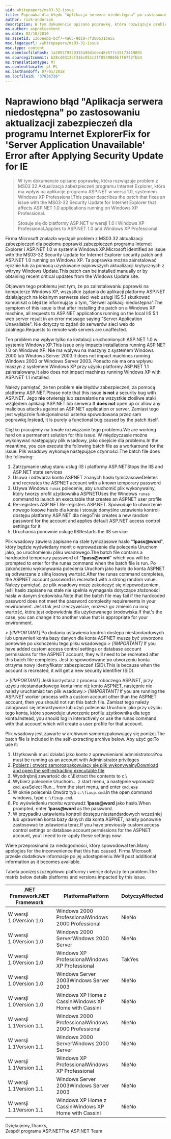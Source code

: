 ```yaml
---
uid: whitepapers/ms03-32-issue
title: Poprawka dla błędu "Aplikacja serwera niedostępna" po zastosowaniu aktualizacji zabezpieczeń dla programu Internet Explorer | Dokumentacja firmy Microsoft
author: rick-anderson
description: W tym dokumencie opisano poprawkę, która rozwiązuje problem z MS03 32 Aktualizacja zabezpieczeń programu Internet Explorer, który wpływa na aplikacje programu ASP.NET 1.0 systemem Wi...
ms.author: aspnetcontent
ms.date: 02/10/2010
ms.assetid: 1365eebb-bdf7-4a05-8d18-7f200531be55
msc.legacyurl: /whitepapers/ms03-32-issue
msc.type: content
ms.openlocfilehash: 1a289379229335a9841dec48e577c19173419891
ms.sourcegitcommit: b28cd0313af316c051c2ff8549865bff67f2fbb4
ms.translationtype: MT
ms.contentlocale: pl-PL
ms.lasthandoff: 07/05/2018
ms.locfileid: "37836726"
---
```

<a name="fix-for-server-application-unavailable-error-after-applying-security-update-for-ie"></a><span data-ttu-id="5a377-103">Naprawiono błąd "Aplikacja serwera niedostępna" po zastosowaniu aktualizacji zabezpieczeń dla programu Internet Explorer</span><span class="sxs-lookup"><span data-stu-id="5a377-103">Fix for 'Server Application Unavailable' Error after Applying Security Update for IE</span></span>
====================
> <span data-ttu-id="5a377-104">W tym dokumencie opisano poprawkę, która rozwiązuje problem z MS03 32 Aktualizacja zabezpieczeń programu Internet Explorer, która ma wpływ na aplikacje programu ASP.NET w wersji 1.0, systemem Windows XP Professional.</span><span class="sxs-lookup"><span data-stu-id="5a377-104">This paper describes the patch that fixes an issue with the MS03-32 Security Update for Internet Explorer that affects ASP.NET 1.0 applications running on Windows XP Professional.</span></span>
> 
> <span data-ttu-id="5a377-105">Stosuje się do platformy ASP.NET w wersji 1.0 i Windows XP Professional.</span><span class="sxs-lookup"><span data-stu-id="5a377-105">Applies to ASP.NET 1.0 and Windows XP Professional.</span></span>


<span data-ttu-id="5a377-106">Firma Microsoft znalazła wystąpił problem z MS03 32 aktualizacji zabezpieczeń dla poziomu poprawki zabezpieczeń programu Internet Explorer i ASP.NET 1.0 w systemie Windows XP.</span><span class="sxs-lookup"><span data-stu-id="5a377-106">Microsoft identified an issue with the MS03-32 Security Update for Internet Explorer security patch and ASP.NET 1.0 running on Windows XP.</span></span> <span data-ttu-id="5a377-107">Ta poprawka można zainstalować ręcznie lub za pomocą uzyskiwanie najnowszych aktualizacji krytycznych z witryny Windows Update.</span><span class="sxs-lookup"><span data-stu-id="5a377-107">This patch can be installed manually or by obtaining recent critical updates from the Windows Update site.</span></span>

<span data-ttu-id="5a377-108">Objawem tego problemu jest tym, że po zainstalowaniu poprawki na komputerze Windows XP, wszystkie żądania do aplikacji platformy ASP.NET działających na lokalnym serwerze sieci web usługi IIS 5.1 skutkować komunikat o błędzie informujący o tym, "Serwer aplikacji niedostępna".</span><span class="sxs-lookup"><span data-stu-id="5a377-108">The symptom of this issue is that after installing the patch on a Windows XP machine, all requests to ASP.NET applications running on the local IIS 5.1 web server result in an error message saying "Server Application Unavailable".</span></span> <span data-ttu-id="5a377-109">Nie dotyczy to żądań do serwerów sieci web do zdalnego.</span><span class="sxs-lookup"><span data-stu-id="5a377-109">Requests to remote web servers are unaffected.</span></span>

<span data-ttu-id="5a377-110">Ten problem ma wpływ tylko na instalacji uruchomionych ASP.NET 1.0 w systemie Windows XP.</span><span class="sxs-lookup"><span data-stu-id="5a377-110">This issue only impacts installations running ASP.NET 1.0 on Windows XP.</span></span> <span data-ttu-id="5a377-111">Nie ma wpływu na maszyny z systemem Windows 2000 lub Windows Server 2003.</span><span class="sxs-lookup"><span data-stu-id="5a377-111">It does not impact machines running Windows 2000 or Windows Server 2003.</span></span> <span data-ttu-id="5a377-112">Ponadto nie ma ona wpływu maszyn z systemem Windows XP przy użyciu platformy ASP.NET 1.1 zainstalowany.</span><span class="sxs-lookup"><span data-stu-id="5a377-112">It also does not impact machines running Windows XP with ASP.NET 1.1 installed.</span></span>

<span data-ttu-id="5a377-113">Należy pamiętać, że ten problem **nie** błędów zabezpieczeń, za pomocą platformy ASP.NET.</span><span class="sxs-lookup"><span data-stu-id="5a377-113">Please note that this issue **is not** a security bug with ASP.NET.</span></span> <span data-ttu-id="5a377-114">Jego **nie** otwierają lub zezwalanie na wszystkie złośliwe ataki względem aplikacji ASP.NET lub serwera.</span><span class="sxs-lookup"><span data-stu-id="5a377-114">It **does not** open up or allow any malicious attacks against an ASP.NET application or server.</span></span> <span data-ttu-id="5a377-115">Zamiast tego jest wyłącznie funkcjonalności usterka spowodowana przez sam poprawkę.</span><span class="sxs-lookup"><span data-stu-id="5a377-115">Instead, it is purely a functional bug caused by the patch itself.</span></span>

<span data-ttu-id="5a377-116">Ciężko pracujemy na trwałe rozwiązanie tego problemu.</span><span class="sxs-lookup"><span data-stu-id="5a377-116">We are working hard on a permanent solution for this issue.</span></span> <span data-ttu-id="5a377-117">W międzyczasie można wykonywać następujący plik wsadowy, jako obejście dla problemu.</span><span class="sxs-lookup"><span data-stu-id="5a377-117">In the meantime, you can execute the following batch file as a workaround for the issue.</span></span> <span data-ttu-id="5a377-118">Plik wsadowy wykonuje następujące czynności:</span><span class="sxs-lookup"><span data-stu-id="5a377-118">The batch file does the following:</span></span>

1. <span data-ttu-id="5a377-119">Zatrzymanie usług stanu usług IIS i platformy ASP.NET</span><span class="sxs-lookup"><span data-stu-id="5a377-119">Stops the IIS and ASP.NET state services</span></span>
2. <span data-ttu-id="5a377-120">Usuwa i odtwarza konto ASPNET znanych hasło tymczasowe</span><span class="sxs-lookup"><span data-stu-id="5a377-120">Deletes and recreates the ASPNET account with a known temporary password</span></span>
3. <span data-ttu-id="5a377-121">Używa Windows `runas` polecenie, aby uruchomić plik wykonywalny, który tworzy profil użytkownika ASPNET</span><span class="sxs-lookup"><span data-stu-id="5a377-121">Uses the Windows `runas` command to launch an executable that creates an ASPNET user profile</span></span>
4. <span data-ttu-id="5a377-122">Re-registers ASP.NET.</span><span class="sxs-lookup"><span data-stu-id="5a377-122">Re-registers ASP.NET.</span></span> <span data-ttu-id="5a377-123">Spowoduje to utworzenie nowego losowe hasło dla konta i stosuje domyślne ustawienia kontroli dostępu platformy ASP.NET dla niego</span><span class="sxs-lookup"><span data-stu-id="5a377-123">This creates a new random password for the account and applies default ASP.NET access control settings for it</span></span>
5. <span data-ttu-id="5a377-124">Uruchamia ponownie usługę IIS</span><span class="sxs-lookup"><span data-stu-id="5a377-124">Restarts the IIS service</span></span>

<span data-ttu-id="5a377-125">Plik wsadowy zawiera zapisane na stałe tymczasowe hasło "<strong>1pass@word</strong>", który będzie wyświetlany monit o wprowadzenie dla polecenia Uruchom jako, po uruchomieniu pliku wsadowego.</span><span class="sxs-lookup"><span data-stu-id="5a377-125">The batch file contains a hardcoded temporary password of "<strong>1pass@word</strong>" which you will be prompted to enter for the runas command when the batch file is run.</span></span> <span data-ttu-id="5a377-126">Po zakończeniu wykonywania polecenia Uruchom jako hasło do konta ASPNET są odtwarzane z silną losową wartość.</span><span class="sxs-lookup"><span data-stu-id="5a377-126">After the runas command completes, the ASPNET account password is recreated with a strong random value.</span></span> <span data-ttu-id="5a377-127">Należy pamiętać, że plik wsadowy może zakończyć się niepowodzeniem, jeśli hasło zapisane na stałe nie spełnia wymagania dotyczące złożoności hasła w danym środowisku.</span><span class="sxs-lookup"><span data-stu-id="5a377-127">Note that the batch file may fail if the hardcoded password does not meet the password complexity requirements in your environment.</span></span> <span data-ttu-id="5a377-128">Jeśli tak jest rzeczywiście, możesz go zmienić na inną wartość, która jest odpowiednia dla użytkowanego środowiska.</span><span class="sxs-lookup"><span data-stu-id="5a377-128">If that's the case, you can change it to another value that is appropriate for your environment.</span></span>

<span data-ttu-id="5a377-129">*> [!IMPORTANT]* Po dodaniu ustawienia kontroli dostępu niestandardowych lub uprawnień konta bazy danych dla konta ASPNET muszą być utworzone ponownie po ukończeniu tego pliku wsadowego.</span><span class="sxs-lookup"><span data-stu-id="5a377-129">*> [!IMPORTANT]* If you have added custom access control settings or database account permissions for the ASPNET account, they will need to be recreated after this batch file completes.</span></span> <span data-ttu-id="5a377-130">Jest to spowodowane po utworzeniu konta otrzyma nowy identyfikator zabezpieczeń (SID).</span><span class="sxs-lookup"><span data-stu-id="5a377-130">This is because when the account is recreated, it will get a new security identifier (SID).</span></span>

<span data-ttu-id="5a377-131">*> [!IMPORTANT]* Jeśli korzystasz z procesu roboczego ASP.NET, przy użyciu niestandardowego konta inne niż konto ASPNET, następnie nie należy uruchamiać ten plik wsadowy.</span><span class="sxs-lookup"><span data-stu-id="5a377-131">*> [!IMPORTANT]* If you are running the ASP.NET worker process with a custom account other than the ASPNET account, then you should not run this batch file.</span></span> <span data-ttu-id="5a377-132">Zamiast tego należy zalogować się interaktywnie lub użyć polecenia Uruchom jako przy użyciu tego konta, które spowoduje utworzenie profilu użytkownika dla tego konta.</span><span class="sxs-lookup"><span data-stu-id="5a377-132">Instead, you should log in interactively or use the runas command with that account which will create a user profile for that account.</span></span>

<span data-ttu-id="5a377-133">Plik wsadowy jest zawarte w archiwum samorozpakowujący się poniżej.</span><span class="sxs-lookup"><span data-stu-id="5a377-133">The batch file is included in the self-extracting archive below.</span></span> <span data-ttu-id="5a377-134">Aby użyć go:</span><span class="sxs-lookup"><span data-stu-id="5a377-134">To use it:</span></span>

1. <span data-ttu-id="5a377-135">Użytkownik musi działać jako konto z uprawnieniami administratora</span><span class="sxs-lookup"><span data-stu-id="5a377-135">You must be running as an account with Administrator privileges</span></span>
2. [<span data-ttu-id="5a377-136">Pobierz i otwórz samorozpakowujący się plik wykonywalny</span><span class="sxs-lookup"><span data-stu-id="5a377-136">Download and open the self-extracting executable file</span></span>](ms03-32-issue/_static/fixup1.exe)
3. <span data-ttu-id="5a377-137">Wyodrębnij zawartość do c:\\</span><span class="sxs-lookup"><span data-stu-id="5a377-137">Extract the contents to c:\\</span></span>
4. <span data-ttu-id="5a377-138">Wybierz polecenie Uruchom... z start menu, a następnie wprowadź `cmd.exe`</span><span class="sxs-lookup"><span data-stu-id="5a377-138">Select Run... from the start menu, and enter `cmd.exe`</span></span>
5. <span data-ttu-id="5a377-139">W oknie polecenia Otwórz typ `c:\fixup.cmd`.</span><span class="sxs-lookup"><span data-stu-id="5a377-139">In the open command windows, type `c:\fixup.cmd`.</span></span>
6. <span data-ttu-id="5a377-140">Po wyświetleniu monitu wprowadź <strong>1pass@word</strong> jako hasło.</span><span class="sxs-lookup"><span data-stu-id="5a377-140">When prompted, enter <strong>1pass@word</strong> as the password.</span></span>
7. <span data-ttu-id="5a377-141">W przypadku ustawienia kontroli dostępu niestandardowych wcześniej lub uprawnień konta bazy danych dla konta ASPNET, należy ponownie zastosować te ustawienia teraz.</span><span class="sxs-lookup"><span data-stu-id="5a377-141">If you have previously custom access control settings or database account permissions for the ASPNET account, you'll need to re-apply these settings now.</span></span>

<span data-ttu-id="5a377-142">Wiele przeprosinami za niedogodności, który spowodował ten.</span><span class="sxs-lookup"><span data-stu-id="5a377-142">Many apologies for the inconvenience that this has caused.</span></span> <span data-ttu-id="5a377-143">Firma Microsoft prześle dodatkowe informacje po jej udostępnieniu.</span><span class="sxs-lookup"><span data-stu-id="5a377-143">We'll post additional information as it becomes available.</span></span>

<span data-ttu-id="5a377-144">Tabela poniżej szczegółowo platformy i wersje dotyczy ten problem.</span><span class="sxs-lookup"><span data-stu-id="5a377-144">The matrix below details platforms and versions impacted by this issue.</span></span>

| <span data-ttu-id="5a377-145">.NET Framework</span><span class="sxs-lookup"><span data-stu-id="5a377-145">.NET Framework</span></span> | <span data-ttu-id="5a377-146">Platforma</span><span class="sxs-lookup"><span data-stu-id="5a377-146">Platform</span></span> | <span data-ttu-id="5a377-147">Dotyczy</span><span class="sxs-lookup"><span data-stu-id="5a377-147">Affected</span></span> |
| --- | --- | --- |
| <span data-ttu-id="5a377-148">W wersji 1.0</span><span class="sxs-lookup"><span data-stu-id="5a377-148">Version 1.0</span></span> | <span data-ttu-id="5a377-149">Windows 2000 Professional</span><span class="sxs-lookup"><span data-stu-id="5a377-149">Windows 2000 Professional</span></span> | <span data-ttu-id="5a377-150">Nie</span><span class="sxs-lookup"><span data-stu-id="5a377-150">No</span></span> |
| <span data-ttu-id="5a377-151">W wersji 1.0</span><span class="sxs-lookup"><span data-stu-id="5a377-151">Version 1.0</span></span> | <span data-ttu-id="5a377-152">Windows 2000 Server</span><span class="sxs-lookup"><span data-stu-id="5a377-152">Windows 2000 Server</span></span> | <span data-ttu-id="5a377-153">Nie</span><span class="sxs-lookup"><span data-stu-id="5a377-153">No</span></span> |
| <span data-ttu-id="5a377-154">W wersji 1.0</span><span class="sxs-lookup"><span data-stu-id="5a377-154">Version 1.0</span></span> | <span data-ttu-id="5a377-155">Windows XP Professional</span><span class="sxs-lookup"><span data-stu-id="5a377-155">Windows XP Professional</span></span> | <span data-ttu-id="5a377-156">Tak</span><span class="sxs-lookup"><span data-stu-id="5a377-156">Yes</span></span> |
| <span data-ttu-id="5a377-157">W wersji 1.0</span><span class="sxs-lookup"><span data-stu-id="5a377-157">Version 1.0</span></span> | <span data-ttu-id="5a377-158">Windows Server 2003</span><span class="sxs-lookup"><span data-stu-id="5a377-158">Windows Server 2003</span></span> | <span data-ttu-id="5a377-159">Nie</span><span class="sxs-lookup"><span data-stu-id="5a377-159">No</span></span> |
| <span data-ttu-id="5a377-160">W wersji 1.0</span><span class="sxs-lookup"><span data-stu-id="5a377-160">Version 1.0</span></span> | <span data-ttu-id="5a377-161">Windows XP Home z Cassini</span><span class="sxs-lookup"><span data-stu-id="5a377-161">Windows XP Home with Cassini</span></span> | <span data-ttu-id="5a377-162">Nie</span><span class="sxs-lookup"><span data-stu-id="5a377-162">No</span></span> |
| <span data-ttu-id="5a377-163">W wersji 1.1</span><span class="sxs-lookup"><span data-stu-id="5a377-163">Version 1.1</span></span> | <span data-ttu-id="5a377-164">Windows 2000 Professional</span><span class="sxs-lookup"><span data-stu-id="5a377-164">Windows 2000 Professional</span></span> | <span data-ttu-id="5a377-165">Nie</span><span class="sxs-lookup"><span data-stu-id="5a377-165">No</span></span> |
| <span data-ttu-id="5a377-166">W wersji 1.1</span><span class="sxs-lookup"><span data-stu-id="5a377-166">Version 1.1</span></span> | <span data-ttu-id="5a377-167">Windows 2000 Server</span><span class="sxs-lookup"><span data-stu-id="5a377-167">Windows 2000 Server</span></span> | <span data-ttu-id="5a377-168">Nie</span><span class="sxs-lookup"><span data-stu-id="5a377-168">No</span></span> |
| <span data-ttu-id="5a377-169">W wersji 1.1</span><span class="sxs-lookup"><span data-stu-id="5a377-169">Version 1.1</span></span> | <span data-ttu-id="5a377-170">Windows XP Professional</span><span class="sxs-lookup"><span data-stu-id="5a377-170">Windows XP Professional</span></span> | <span data-ttu-id="5a377-171">Nie</span><span class="sxs-lookup"><span data-stu-id="5a377-171">No</span></span> |
| <span data-ttu-id="5a377-172">W wersji 1.1</span><span class="sxs-lookup"><span data-stu-id="5a377-172">Version 1.1</span></span> | <span data-ttu-id="5a377-173">Windows Server 2003</span><span class="sxs-lookup"><span data-stu-id="5a377-173">Windows Server 2003</span></span> | <span data-ttu-id="5a377-174">Nie</span><span class="sxs-lookup"><span data-stu-id="5a377-174">No</span></span> |
| <span data-ttu-id="5a377-175">W wersji 1.1</span><span class="sxs-lookup"><span data-stu-id="5a377-175">Version 1.1</span></span> | <span data-ttu-id="5a377-176">Windows XP Home z Cassini</span><span class="sxs-lookup"><span data-stu-id="5a377-176">Windows XP Home with Cassini</span></span> | <span data-ttu-id="5a377-177">Nie</span><span class="sxs-lookup"><span data-stu-id="5a377-177">No</span></span> |

<span data-ttu-id="5a377-178">Dziękujemy,</span><span class="sxs-lookup"><span data-stu-id="5a377-178">Thanks,</span></span>   
 <span data-ttu-id="5a377-179">Zespół programu ASP.NET</span><span class="sxs-lookup"><span data-stu-id="5a377-179">The ASP.NET Team</span></span>
